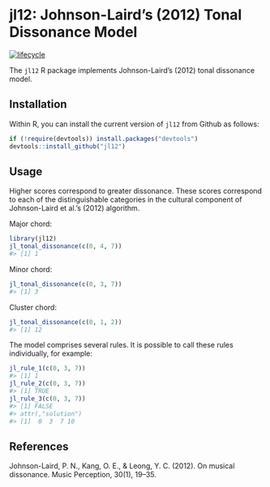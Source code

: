 
<!-- README.md is generated from README.Rmd. Please edit that file -->

# jl12: Johnson-Laird’s (2012) Tonal Dissonance Model

[![lifecycle](https://img.shields.io/badge/lifecycle-experimental-orange.svg)](https://www.tidyverse.org/lifecycle/#experimental)

The `jl12` R package implements Johnson-Laird’s (2012) tonal dissonance
model.

## Installation

Within R, you can install the current version of `jl12` from Github as
follows:

``` r
if (!require(devtools)) install.packages("devtools")
devtools::install_github("jl12")
```

## Usage

Higher scores correspond to greater dissonance. These scores correspond
to each of the distinguishable categories in the cultural component of
Johnson-Laird et al.’s (2012) algorithm.

Major chord:

``` r
library(jl12)
jl_tonal_dissonance(c(0, 4, 7))
#> [1] 1
```

Minor chord:

``` r
jl_tonal_dissonance(c(0, 3, 7))
#> [1] 3
```

Cluster chord:

``` r
jl_tonal_dissonance(c(0, 1, 2))
#> [1] 12
```

The model comprises several rules. It is possible to call these rules
individually, for example:

``` r
jl_rule_1(c(0, 3, 7))
#> [1] 1
jl_rule_2(c(0, 3, 7))
#> [1] TRUE
jl_rule_3(c(0, 3, 7))
#> [1] FALSE
#> attr(,"solution")
#> [1]  0  3  7 10
```

## References

Johnson-Laird, P. N., Kang, O. E., & Leong, Y. C. (2012). On musical
dissonance. Music Perception, 30(1), 19–35.
